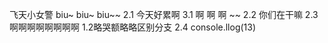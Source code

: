 飞天小女警 biu~ biu~ biu~~
2.1 今天好累啊
3.1 啊 啊 啊 ~~
2.2 你们在干嘛
2.3 啊啊啊啊啊啊啊啊
1.2略哭额略略区别分支
2.4 console.llog(13)
